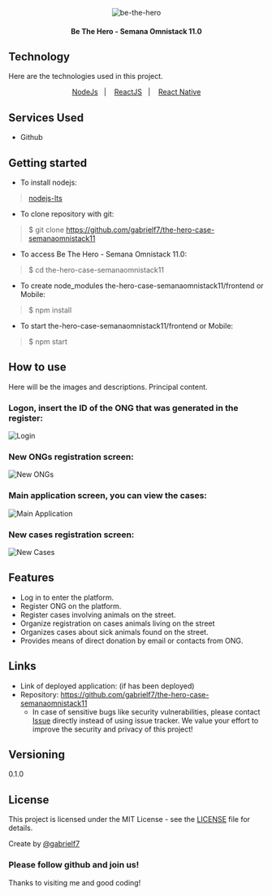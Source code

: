<p align="center">
   <img alt="be-the-hero" src="https://github.com/gabrielf7/the-hero-case-semanaomnistack11/blob/master/frontend/src/assets/logo.svg" >
</p>

<h4 align="center">
  Be The Hero - Semana Omnistack 11.0
</h4>

## Technology 

Here are the technologies used in this project.

<p align="center">
  <a href="https://nodejs.org/en/download/">NodeJs</a>&nbsp;&nbsp;&nbsp;|&nbsp;&nbsp;&nbsp;
  <a href="https://pt-br.reactjs.org/">ReactJS</a>&nbsp;&nbsp;&nbsp;|&nbsp;&nbsp;&nbsp;
  <a href="https://reactnative.dev/">React Native</a>
</p>

## Services Used

* Github

## Getting started

* To install nodejs:
>    [nodejs-lts](https://nodejs.org/en/download/)
* To clone repository with git:
>    $ git clone https://github.com/gabrielf7/the-hero-case-semanaomnistack11
* To access Be The Hero - Semana Omnistack 11.0:
>    $ cd the-hero-case-semanaomnistack11
* To create node_modules the-hero-case-semanaomnistack11/frontend or Mobile:
>    $ npm install
* To start the-hero-case-semanaomnistack11/frontend or Mobile:
>    $ npm start

## How to use
 
Here will be the images and descriptions. Principal content.
 
 ### Logon, insert the ID of the ONG that was generated in the register:
 ![Login](https://github.com/gabrielf7/the-hero-case-semanaomnistack11/blob/master/redme-files/be-the-Hero-logon.png)
 
 ### New ONGs registration screen:
 ![New ONGs](https://github.com/gabrielf7/the-hero-case-semanaomnistack11/blob/master/redme-files/be-the-Hero-register-new-ong.png)
 
 ### Main application screen, you can view the cases:
 ![Main Application](https://github.com/gabrielf7/the-hero-case-semanaomnistack11/blob/master/redme-files/be-the-Hero-main-page.png)
 
 ### New cases registration screen:
 ![New Cases](https://github.com/gabrielf7/the-hero-case-semanaomnistack11/blob/master/redme-files/be-the-Hero-register-new-case.png)
 
 
## Features
 
  - Log in to enter the platform.
  - Register ONG on the platform.
  - Register cases involving animals on the street.
  - Organize registration on cases animals living on the street
  - Organizes cases about sick animals found on the street.
  - Provides means of direct donation by email or contacts from ONG.
 
 
## Links
 
  - Link of deployed application: (if has been deployed)
  - Repository: https://github.com/gabrielf7/the-hero-case-semanaomnistack11
    - In case of sensitive bugs like security vulnerabilities, please contact
      [Issue](https://github.com/gabrielf7/the-hero-case-semanaomnistack11/issues) directly instead of using issue tracker. We value your effort
      to improve the security and privacy of this project!
 

## Versioning

0.1.0


## License

This project is licensed under the MIT License - see the [LICENSE](https://github.com/gabrielf7/the-hero-case-semanaomnistack11/blob/master/LICENSE) file for details.

Create by [@gabrielf7](https://github.com/gabrielf7)

### Please follow github and join us!
Thanks to visiting me and good coding!
